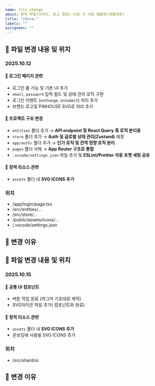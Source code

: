 ```yaml
---
name: file_change
about: 정적 파일(이미지, 로고 등등) 수정 시 사용 템플릿(개발자용)
title: "chore:"
labels: ""
assignees: ""
---
```


## 📌 파일 변경 내용 및 위치

### <!-- 추가된 파일 혹은 수정된 파일 전체 혹은 부분에 대해서 나열하시면 됩니다 -->

### 2025.10.12

#### 🔹 로그인 페이지 관련

- 로그인 폼 기능 및 기본 UI 추가
- `email`, `password` 입력 필드 및 상태 관리 로직 구현
- 로그인 이벤트 (`onChange`, `onSubmit`) 처리 추가
- 브랜드 로고및 PINHOUSE SVG로 처리 추가

#### 🔹 프로젝트 구조 변경

- `entities` 폴더 추가 → **API endpoint 및 React Query 훅 로직 분리용**
- `store` 폴더 추가 → **Auth 및 글로벌 상태 관리(Zustand)** 예정
- `app/auth/` 폴더 추가 → **인가 로직 및 전역 영향 로직 분리**
- `pages` 폴더 삭제 → **App Router 구조로 통합**
- `.vscode/settings.json` 파일 추가 및 **ESLint/Prettier 자동 포맷 세팅 공유**

#### 🔹 정적 리소스 관련

- `assets` 폴더 내 **SVG ICONS 추가**

### 위치

- /app/login/page.tsx
- /src/entities/...
- /src/store/...
- /public/assets/icons/...
- /.vscode/settings.json

## 📝 변경 이유

### <!-- 파일이 수정된 이유가 있다면 작성 부탁 드립니다. 따로 없으면 작성 안해도 무방합니다. -->

## 📌 파일 변경 내용 및 위치

### 2025.10.15

#### 🔹 공통 UI 컴포넌트

- 버튼 작업 완료 (피그마 기조대로 제작)
- SVG아이콘 파일 추가( 컴포넌트화 완료)

#### 🔹 정적 리소스 관련

- `assets` 폴더 내 **SVG ICONS 추가**
- 온보딩에 사용될 SVG ICONS 추가

### 위치

- /src/shard/ui

## 📝 변경 이유

### <!-- 파일이 수정된 이유가 있다면 작성 부탁 드립니다. 따로 없으면 작성 안해도 무방합니다. -->

